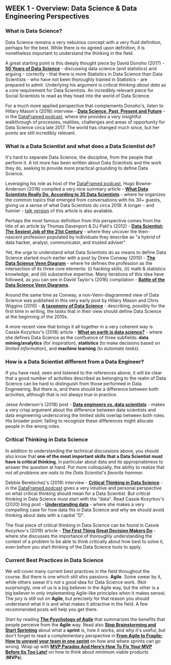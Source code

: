 ## WEEK 1 - Overview: Data Science & Data Engineering Perspectives


### What is Data Science?

Data Science remains a very nebulous concept with a very fluid definition, perhaps for the best. While there is no agreed upon definition, it is nonetheless important to understand the thinking in the field.

A great starting point is this deeply thought piece by David Donoho (2017) - [__50 Years of Data Science__](https://www.tandfonline.com/doi/full/10.1080/10618600.2017.1384734) - discussing data science (and statistics) and arguing - correctly - that there is more Statistics in Data Science than Data Scientists - who have not been thoroughly trained in Statistics - are prepared to admit. Underlying his argument is _critical thinking about data_ as a core requirement for Data Scientists. An incredibly relevant piece for Social Scientists to read as they head into the world of Data Science.

For a much more applied perspective that complements Donoho's, listen to Hillary Mason's (2018) interview - [__Data Science, Past, Present and Future__](https://soundcloud.com/dataframed/1-data-science-past-present-and-future) - in the [DataFramed podcast](https://soundcloud.com/dataframed), where she provides a very insightful walkthrough of processes, realities, challenges and areas of opportunity for Data Science circa late 2017. The world has changed much since, but her points are still incredibly relevant.

### What is a Data Scientist and what does a Data Scientist do?

It's hard to separate Data Science, the discipline, from the people that perform it. A lot more has been written about Data Scientists and the work they do, seeking to provide more practical grounding to define Data Science.

Leveraging his role as host of the [DataFramed podcast](https://soundcloud.com/dataframed), Hugo Bowne-Anderson (2018) compiled a very nice summary article - [__What Data Scientists Really Do, According to 35 Data Scientists__](https://hbr.org/2018/08/what-data-scientists-really-do-according-to-35-data-scientists) - where he organizes the common topics that emerged from conversations with his 30+ guests, giving us a sense of what Data Scientists do circa 2018. A longer - and funnier - [talk version](https://www.youtube.com/watch?v=vSFWw6n0CZs&feature=youtu.be) of this article is also available.

Perhaps the most famous definition from this perspective comes from the title of an article by Thomas Davenport & DJ Patil's (2012) - [__Data Scientist: The Sexiest Job of the 21st Century__](https://hbr.org/2012/10/data-scientist-the-sexiest-job-of-the-21st-century) - where they uncover the then-nascent profession populated by individuals they describe as "a hybrid of data hacker, analyst, communicator, and trusted adviser".

Yet, the urge to understand what Data Scientists do as means to define Data Science started much earlier with a post by Drew Conway (2010) - [__The Data Science Venn Diagram__](http://drewconway.com/zia/2013/3/26/the-data-science-venn-diagram) - where he defines the profession as the intersection of its three core elements: (i) hacking skills, (ii) math & statistics knowledge, and (iii) substantive expertise. Many iterations of this idea have followed, as you can see in David Taylor's (2016) compilation - [__Battle of the Data Science Venn Diagrams__](https://www.kdnuggets.com/2016/10/battle-data-science-venn-diagrams.html).

Around the same time as Conway, a non-Venn-diagrammed view of Data Science was published in this very early post by Hillary Mason and Chris Wiggins (2010) - [__A taxonomy of Data Science__](http://www.dataists.com/2010/09/a-taxonomy-of-data-science/) - describing, possibly for the first time in writing, the tasks that in their view should define Data Science at the beginning of the 2010s.

A more recent view that brings it all together in a very coherent way is Cassie Kozyrkov's (2018) article - [__What on earth is data science?__](https://hackernoon.com/what-on-earth-is-data-science-eb1237d8cb37) - where she defines Data Science as the confluence of three subfields: __data mining/analytics__ (for _inspiration_), __statistics__ (to make decisions based on _limited information_), and __machine learning__ (to _automate tasks_).  

### How is a Data Scientist different from a Data Engineer?

If you have read, seen and listened to the references above, it will be clear that a good number of activities described as belonging to the realm of Data Science can be hard to distinguish from those performed in Data Engineering. But there is, and there should be a difference between both activities, although that is not always true in practice.

Jesse Anderson's (2018) post - [__Data engineers vs. data scientists__](https://www.oreilly.com/radar/data-engineers-vs-data-scientists/) - makes a very crisp argument about the difference between data scientists and data engineering underscoring the limited skills overlap between both roles. His broader point: failing to recognize these differences might allocate people in the wrong roles.

### Critical Thinking in Data Science

In addition to understanding the technical discussions above, you should also know that __one of the most important skills that a Data Scientist must have is critical thinking__, in particular about data and its appropriateness to answer the question at hand. Put more colloquially, the ability to realize that _not all problems are nails to the Data Scientist's favorite hammer._

Debbie Berebichez's (2019) interview - [__Critical Thinking in Data Science__](https://soundcloud.com/dataframed/critical-thinking-in-data-science) - in the [DataFramed podcast](https://soundcloud.com/dataframed) gives a very intuitive and personal perspective on what critical thinking should mean for a Data Scientist. But critical thinking in Data Science must start with the "data". Read Cassie Kozyrkov's (2020) blog post - [__Understanding data__](https://towardsdatascience.com/what-is-data-8f94ae3a56b4) - where she makes a very compelling case for how data fits in Data Science and why we should avoid thinking about data with a capital "D". 

The final piece of critical thinking in Data Science can be found in Cassie Kozyrkov's (2019) article - [__The First Thing Great Decision Makers Do__](https://hbr.org/2019/06/the-first-thing-great-decision-makers-do) - where she discusses the importance of thoroughly understanding the context of a problem to be able to think critically about how best to solve it, even before you start thinking of the Data Science tools to apply.  

### Current Best Practices in Data Science

We will cover many current best practices in the field throughout the course. But there is one which still stirs passions: __Agile__. Some swear by it, while others swear it's not s good idea for Data Science work.  (Not surprisingly, one of us is a big believer in the Agile way, but the other is a big believer in only implementing Agile-like principles when it makes sense). The jury is still out on __Agile__, but precisely for that reason you should understand what it is and what makes it attractive in the field. A few recommended posts will help you get there.

Start by reading [__The Psychology of Agile__](https://medium.com/agile-in-learning/the-psychology-of-agile-87f92521a5ed) that summarizes the benefits that people perceive from the **Agile** way. Read also [__Stop Brainstorming and Start Sprinting__](https://medium.com/@jakek/stop-brainstorming-and-start-sprinting-16180839b43d) about what a **sprint** is, how it works, and why it's useful, but don't forget to read a complementary perspective in [__From Agile to Fragile: How to unravel your team in one sprint__](https://medium.com/agile-in-learning/from-agile-to-fragile-how-to-unravel-your-team-in-one-sprint-5e60e70a557) on how and where sprints can go wrong. Wrap up with [__MVP Paradox And Here’s How To Fix Your MVP Before Its Too Late!__](https://hackernoon.com/mvp-paradox-and-what-most-founders-need-to-be-aware-of-3a5f8c3acb76) on how to think about minimum viable products (**MVPs**).
